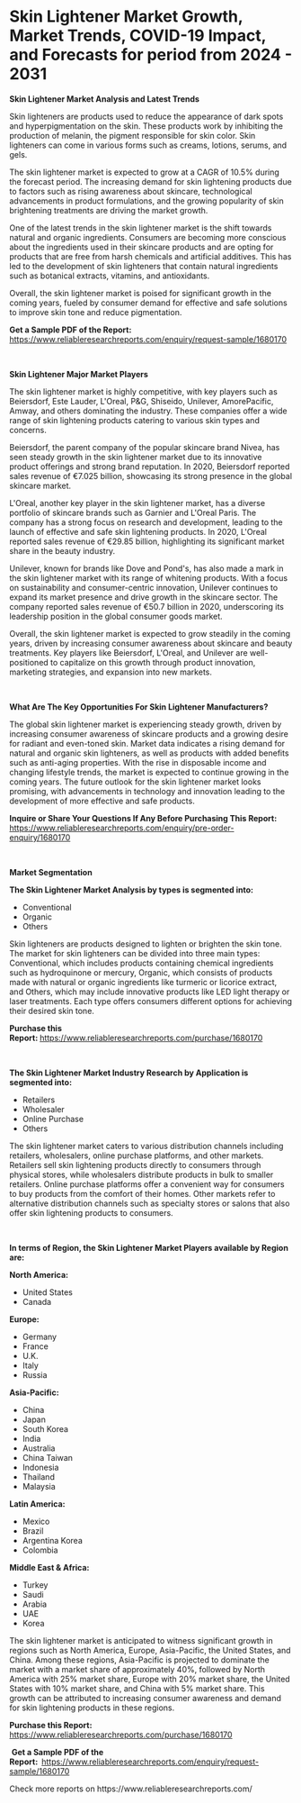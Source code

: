 <p><h1>Skin Lightener Market Growth, Market Trends, COVID-19 Impact, and Forecasts for period from 2024 - 2031</h1></p><p><strong>Skin Lightener Market Analysis and Latest Trends</strong></p>
<p><p>Skin lighteners are products used to reduce the appearance of dark spots and hyperpigmentation on the skin. These products work by inhibiting the production of melanin, the pigment responsible for skin color. Skin lighteners can come in various forms such as creams, lotions, serums, and gels.</p><p>The skin lightener market is expected to grow at a CAGR of 10.5% during the forecast period. The increasing demand for skin lightening products due to factors such as rising awareness about skincare, technological advancements in product formulations, and the growing popularity of skin brightening treatments are driving the market growth.</p><p>One of the latest trends in the skin lightener market is the shift towards natural and organic ingredients. Consumers are becoming more conscious about the ingredients used in their skincare products and are opting for products that are free from harsh chemicals and artificial additives. This has led to the development of skin lighteners that contain natural ingredients such as botanical extracts, vitamins, and antioxidants.</p><p>Overall, the skin lightener market is poised for significant growth in the coming years, fueled by consumer demand for effective and safe solutions to improve skin tone and reduce pigmentation.</p></p>
<p><strong>Get a Sample PDF of the Report:&nbsp;</strong> <a href="https://www.reliableresearchreports.com/enquiry/request-sample/1680170">https://www.reliableresearchreports.com/enquiry/request-sample/1680170</a></p>
<p>&nbsp;</p>
<p><strong>Skin Lightener Major Market Players</strong></p>
<p><p>The skin lightener market is highly competitive, with key players such as Beiersdorf, Este Lauder, L'Oreal, P&G, Shiseido, Unilever, AmorePacific, Amway, and others dominating the industry. These companies offer a wide range of skin lightening products catering to various skin types and concerns.</p><p>Beiersdorf, the parent company of the popular skincare brand Nivea, has seen steady growth in the skin lightener market due to its innovative product offerings and strong brand reputation. In 2020, Beiersdorf reported sales revenue of €7.025 billion, showcasing its strong presence in the global skincare market.</p><p>L'Oreal, another key player in the skin lightener market, has a diverse portfolio of skincare brands such as Garnier and L'Oreal Paris. The company has a strong focus on research and development, leading to the launch of effective and safe skin lightening products. In 2020, L'Oreal reported sales revenue of €29.85 billion, highlighting its significant market share in the beauty industry.</p><p>Unilever, known for brands like Dove and Pond's, has also made a mark in the skin lightener market with its range of whitening products. With a focus on sustainability and consumer-centric innovation, Unilever continues to expand its market presence and drive growth in the skincare sector. The company reported sales revenue of €50.7 billion in 2020, underscoring its leadership position in the global consumer goods market.</p><p>Overall, the skin lightener market is expected to grow steadily in the coming years, driven by increasing consumer awareness about skincare and beauty treatments. Key players like Beiersdorf, L'Oreal, and Unilever are well-positioned to capitalize on this growth through product innovation, marketing strategies, and expansion into new markets.</p></p>
<p>&nbsp;</p>
<p><strong>What Are The Key Opportunities For Skin Lightener Manufacturers?</strong></p>
<p><p>The global skin lightener market is experiencing steady growth, driven by increasing consumer awareness of skincare products and a growing desire for radiant and even-toned skin. Market data indicates a rising demand for natural and organic skin lighteners, as well as products with added benefits such as anti-aging properties. With the rise in disposable income and changing lifestyle trends, the market is expected to continue growing in the coming years. The future outlook for the skin lightener market looks promising, with advancements in technology and innovation leading to the development of more effective and safe products.</p></p>
<p><strong>Inquire or Share Your Questions If Any Before Purchasing This Report:</strong> <a href="https://www.reliableresearchreports.com/enquiry/pre-order-enquiry/1680170">https://www.reliableresearchreports.com/enquiry/pre-order-enquiry/1680170</a></p>
<p>&nbsp;</p>
<p><strong>Market Segmentation</strong></p>
<p><strong>The Skin Lightener Market Analysis by types is segmented into:</strong></p>
<p><ul><li>Conventional</li><li>Organic</li><li>Others</li></ul></p>
<p><p>Skin lighteners are products designed to lighten or brighten the skin tone. The market for skin lighteners can be divided into three main types: Conventional, which includes products containing chemical ingredients such as hydroquinone or mercury, Organic, which consists of products made with natural or organic ingredients like turmeric or licorice extract, and Others, which may include innovative products like LED light therapy or laser treatments. Each type offers consumers different options for achieving their desired skin tone.</p></p>
<p><strong>Purchase this Report:&nbsp;</strong><a href="https://www.reliableresearchreports.com/purchase/1680170">https://www.reliableresearchreports.com/purchase/1680170</a></p>
<p>&nbsp;</p>
<p><strong>The Skin Lightener Market Industry Research by Application is segmented into:</strong></p>
<p><ul><li>Retailers</li><li>Wholesaler</li><li>Online Purchase</li><li>Others</li></ul></p>
<p><p>The skin lightener market caters to various distribution channels including retailers, wholesalers, online purchase platforms, and other markets. Retailers sell skin lightening products directly to consumers through physical stores, while wholesalers distribute products in bulk to smaller retailers. Online purchase platforms offer a convenient way for consumers to buy products from the comfort of their homes. Other markets refer to alternative distribution channels such as specialty stores or salons that also offer skin lightening products to consumers.</p></p>
<p>&nbsp;</p>
<p><strong>In terms of Region, the Skin Lightener Market Players available by Region are:</strong></p>
<p>
    <p> <strong> North America: </strong>
        <ul>
            <li>United States</li>
            <li>Canada</li>
        </ul>
        </p> 
    <p> <strong> Europe: </strong>
        <ul>
            <li>Germany</li>
            <li>France</li>
            <li>U.K.</li>
            <li>Italy</li>
            <li>Russia</li>
        </ul>
        </p> 
    <p> <strong> Asia-Pacific: </strong>
        <ul>
            <li>China</li>
            <li>Japan</li>
            <li>South Korea</li>
            <li>India</li>
            <li>Australia</li>
            <li>China Taiwan</li>
            <li>Indonesia</li>
            <li>Thailand</li>
            <li>Malaysia</li>
        </ul>
        </p> 
    <p> <strong> Latin America: </strong>
        <ul>
            <li>Mexico</li>
            <li>Brazil</li>
            <li>Argentina Korea</li>
            <li>Colombia</li>
        </ul>
        </p> 
    <p> <strong> Middle East & Africa: </strong>
        <ul>
            <li>Turkey</li>
            <li>Saudi</li>
            <li>Arabia</li>
            <li>UAE</li>
            <li>Korea</li>
        </ul>
    </p>
    </p>
<p><p>The skin lightener market is anticipated to witness significant growth in regions such as North America, Europe, Asia-Pacific, the United States, and China. Among these regions, Asia-Pacific is projected to dominate the market with a market share of approximately 40%, followed by North America with 25% market share, Europe with 20% market share, the United States with 10% market share, and China with 5% market share. This growth can be attributed to increasing consumer awareness and demand for skin lightening products in these regions.</p></p>
<p><strong>Purchase this Report: </strong><a href="https://www.reliableresearchreports.com/purchase/1680170">https://www.reliableresearchreports.com/purchase/1680170</a></p>
<p>&nbsp;<strong>Get a Sample PDF of the Report:&nbsp;&nbsp;</strong><a href="https://www.reliableresearchreports.com/enquiry/request-sample/1680170">https://www.reliableresearchreports.com/enquiry/request-sample/1680170</a></p>
<p><strong></strong></p>
<p>Check more reports on https://www.reliableresearchreports.com/</p>